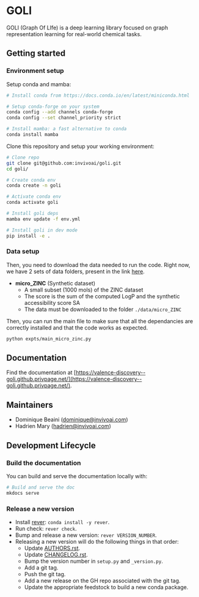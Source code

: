 # GOLI

GOLI (Graph Of LIfe) is a deep learning library focused on graph representation learning for real-world chemical tasks.

## Getting started

### Environment setup

Setup conda and mamba:

```bash
# Install conda from https://docs.conda.io/en/latest/miniconda.html

# Setup conda-forge on your system
conda config --add channels conda-forge
conda config --set channel_priority strict

# Install mamba: a fast alternative to conda
conda install mamba
```

Clone this repository and setup your working environment:

```bash
# Clone repo
git clone git@github.com:invivoai/goli.git
cd goli/

# Create conda env
conda create -n goli

# Activate conda env
conda activate goli

# Install goli deps
mamba env update -f env.yml

# Install goli in dev mode
pip install -e .
```

### Data setup

Then, you need to download the data needed to run the code. Right now, we have 2 sets of data folders, present in the link [here](https://drive.google.com/drive/folders/1HP6j3Ow5RzIDYj5t-eQpSl-ZLwVmIR0R?usp=sharing).

- **micro_ZINC** (Synthetic dataset)
  - A small subset (1000 mols) of the ZINC dataset
  - The score is the sum of the computed LogP and the synthetic accessibility score SA
  - The data must be downloaded to the folder `./data/micro_ZINC`

Then, you can run the main file to make sure that all the dependancies are correctly installed and that the code works as expected.

```bash
python expts/main_micro_zinc.py
```

## Documentation

Find the documentation at [https://valence-discovery--goli.github.privpage.net/](https://valence-discovery--goli.github.privpage.net/).

## Maintainers

- Dominique Beaini (dominique@invivoai.com)
- Hadrien Mary (hadrien@invivoai.com)

## Development Lifecycle

### Build the documentation

You can build and serve the documentation locally with:

```bash
# Build and serve the doc
mkdocs serve
```

### Release a new version

- Install [rever](https://regro.github.io/rever-docs): `conda install -y rever`.
- Run check: `rever check`.
- Bump and release a new version: `rever VERSION_NUMBER`.
- Releasing a new version will do the following things in that order:
  - Update [AUTHORS.rst](./AUTHORS.rst).
  - Update [CHANGELOG.rst](./CHANGELOG.rst).
  - Bump the version number in `setup.py` and `_version.py`.
  - Add a git tag.
  - Push the git tag.
  - Add a new release on the GH repo associated with the git tag.
  - Update the appropriate feedstock to build a new conda package.

